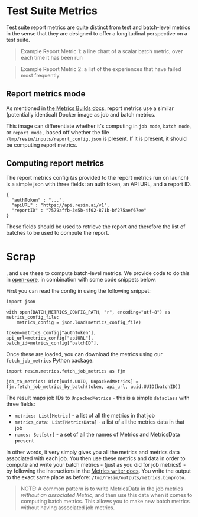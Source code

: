 # Test Suite Metrics

Test suite report metrics are quite distinct from test and batch-level metrics in the sense that they
are designed to offer a longitudinal perspective on a test suite.

> Example Report Metric 1: a line chart of a scalar batch metric, over each time it has been run

> Example Report Metric 2: a list of the experiences that have failed most frequently

## Report metrics mode

As mentioned in [the Metrics Builds docs](./metrics_builds.md), report metrics use a similar (potentially identical) Docker image as job and 
batch metrics. 

This image can differentiate whether it's computing in `job mode`, `batch mode`, or `report mode` , based off whether the file `/tmp/resim/inputs/report_config.json` is present. If it is present, it should be computing report metrics.

## Computing report metrics

The report metrics config (as provided to the report metrics run on launch) is a simple json with three fields: an auth token, an API URL, and a report ID.

```
{
  "authToken" : "...",
  "apiURL" : "https://api.resim.ai/v1",
  "reportID" : "7579affb-3e5b-4f02-871b-bf275aef67ee"
}
```

These fields should be used to retrieve the report and therefore the list of batches to be used to compute the report.


# Scrap
, and use these to compute batch-level metrics. We provide code to do this in [open-core](https://github.com/resim-ai/open-core), in combination with some code snippets below.

First you can read the config in using the following snippet:

```
import json 

with open(BATCH_METRICS_CONFIG_PATH, "r", encoding="utf-8") as metrics_config_file:
    metrics_config = json.load(metrics_config_file)

token=metrics_config["authToken"],
api_url=metrics_config["apiURL"],
batch_id=metrics_config["batchID"],
```

Once these are loaded, you can download the metrics using our `fetch_job_metrics` Python package.

```
import resim.metrics.fetch_job_metrics as fjm

job_to_metrics: Dict[uuid.UUID, UnpackedMetrics] = fjm.fetch_job_metrics_by_batch(token, api_url, uuid.UUID(batchID))
```

The result maps job IDs to `UnpackedMetrics` - this is a simple `dataclass` with three fields:

- `metrics: List[Metric]` - a list of all the metrics in that job
- `metrics_data: List[MetricsData]` - a list of all the metrics data in that job
- `names: Set[str]` - a set of all the names of Metrics and MetricsData present

In other words, it very simply gives you all the metrics and metrics data associated with each job. You then use these metrics and data in order to compute and write your batch metrics - (just as you did for job metrics!) - by following the instructions in the [Metrics writer docs](./metrics_writer.md). You write the output to the exact same place as before: `/tmp/resim/outputs/metrics.binproto`.

> NOTE: A common pattern is to write MetricsData in the job metrics *without an associated Metric*, and then use this data when it comes to computing batch metrics. This allows you to make new batch metrics without having associated job metrics.
